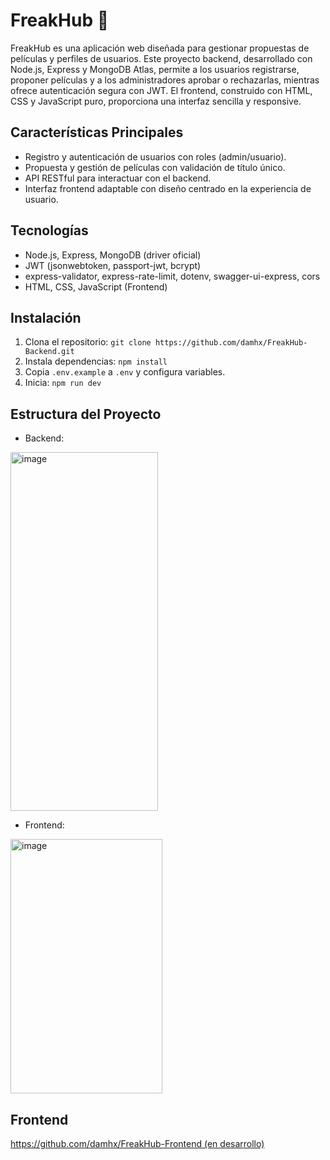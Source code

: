 # FreakHub 🌌

FreakHub es una aplicación web diseñada para gestionar propuestas de películas y perfiles de usuarios. Este proyecto backend, desarrollado con Node.js, Express y MongoDB Atlas, permite a los usuarios registrarse, proponer películas y a los administradores aprobar o rechazarlas, mientras ofrece autenticación segura con JWT. El frontend, construido con HTML, CSS y JavaScript puro, proporciona una interfaz sencilla y responsive.

## Características Principales
- Registro y autenticación de usuarios con roles (admin/usuario).
- Propuesta y gestión de películas con validación de título único.
- API RESTful para interactuar con el backend.
- Interfaz frontend adaptable con diseño centrado en la experiencia de usuario.

## Tecnologías
- Node.js, Express, MongoDB (driver oficial)
- JWT (jsonwebtoken, passport-jwt, bcrypt)
- express-validator, express-rate-limit, dotenv, swagger-ui-express, cors
- HTML, CSS, JavaScript (Frontend)

## Instalación
1. Clona el repositorio: `git clone https://github.com/damhx/FreakHub-Backend.git`
2. Instala dependencias: `npm install`
3. Copia `.env.example` a `.env` y configura variables.
4. Inicia: `npm run dev`

## Estructura del Proyecto
- Backend:
<img width="236" height="574" alt="image" src="https://github.com/user-attachments/assets/055a2599-c90f-4716-89d2-b46bf48e8cdc" />

- Frontend:
<img width="243" height="407" alt="image" src="https://github.com/user-attachments/assets/cf431833-3293-43ff-b613-88fc4d4e364c" />

## Frontend
[https://github.com/damhx/FreakHub-Frontend (en desarrollo)](https://github.com/BreynerFernandoPintoCardenas13/FreakHubFrontend.git)

